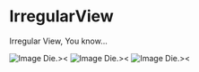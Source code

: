 IrregularView
=============

Irregular View, You know...

![Image Die.><](http://github.com/oranwood/IrregularView/raw/master/IrregularView/ScreenShot_01.PNG)
![Image Die.><](http://github.com/oranwood/IrregularView/raw/master/IrregularView/ScreenShot_02.PNG)
![Image Die.><](http://github.com/oranwood/IrregularView/raw/master/IrregularView/ScreenShot_03.PNG)

